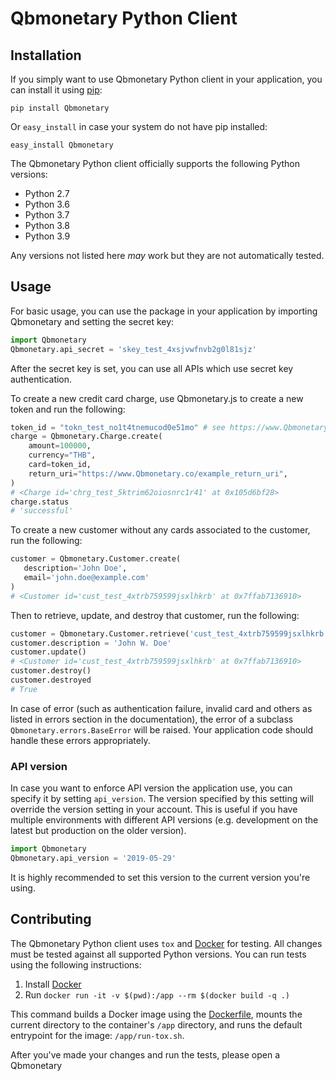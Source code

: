 # Qbmonetary Python Client

## Installation

If you simply want to use Qbmonetary Python client in your application, you can install it using [pip](http://www.pip-installer.org/en/latest/index.html):

```
pip install Qbmonetary 
```

Or `easy_install` in case your system do not have pip installed:

```
easy_install Qbmonetary 
```

The Qbmonetary Python client officially supports the following Python versions:

* Python 2.7
* Python 3.6
* Python 3.7
* Python 3.8
* Python 3.9

Any versions not listed here _may_ work but they are not automatically tested.

## Usage


For basic usage, you can use the package in your application by importing Qbmonetary and setting the secret key:

```python
import Qbmonetary 
Qbmonetary.api_secret = 'skey_test_4xsjvwfnvb2g0l81sjz'
```

After the secret key is set, you can use all APIs which use secret key authentication.

To create a new credit card charge, use Qbmonetary.js to create a new token and run the following:

``` python
token_id = "tokn_test_no1t4tnemucod0e51mo" # see https://www.Qbmonetary.co/tokens-api#create
charge = Qbmonetary.Charge.create(
    amount=100000,
    currency="THB",
    card=token_id,
    return_uri="https://www.Qbmonetary.co/example_return_uri",
)
# <Charge id='chrg_test_5ktrim62oiosnrc1r41' at 0x105d6bf28>
charge.status
# 'successful'
```

To create a new customer without any cards associated to the customer, run the following:

```python
customer = Qbmonetary.Customer.create(
   description='John Doe',
   email='john.doe@example.com'
)
# <Customer id='cust_test_4xtrb759599jsxlhkrb' at 0x7ffab7136910>
```

Then to retrieve, update, and destroy that customer, run the following:

```python
customer = Qbmonetary.Customer.retrieve('cust_test_4xtrb759599jsxlhkrb')
customer.description = 'John W. Doe'
customer.update()
# <Customer id='cust_test_4xtrb759599jsxlhkrb' at 0x7ffab7136910>
customer.destroy()
customer.destroyed
# True
```

In case of error (such as authentication failure, invalid card and others as listed in errors section in the documentation), the error of a subclass `Qbmonetary.errors.BaseError` will be raised.
Your application code should handle these errors appropriately.

### API version

In case you want to enforce API version the application use, you can specify it by setting `api_version`.
The version specified by this setting will override the version setting in your account.
This is useful if you have multiple environments with different API versions (e.g. development on the latest but production on the older version).

```python
import Qbmonetary
Qbmonetary.api_version = '2019-05-29'
```

It is highly recommended to set this version to the current version you're using.

## Contributing

The Qbmonetary Python client uses `tox` and [Docker](https://docs.docker.com/) for testing.
All changes must be tested against all supported Python versions.
You can run tests using the following instructions:

1. Install [Docker](https://docs.docker.com/)
2. Run `docker run -it -v $(pwd):/app --rm $(docker build -q .)`

This command builds a Docker image using the [Dockerfile](Dockerfile), mounts the current directory to the container's `/app` directory, and runs the default entrypoint for the image: `/app/run-tox.sh`.

After you've made your changes and run the tests, please open a Qbmonetary 

